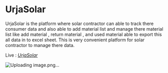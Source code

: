 # UrjaSolar

UrjaSolar is the platform where solar contractor can able to track there consumer data and also able to add material list and manage there material list like add material , return material , and used material able to export this all data in to excel sheet. This is very convenient platform for solar contractor to manage there data. 

Live : _[UrjaSolar](https://urja-solar.vercel.app)_

![Uploading image.png…]()



